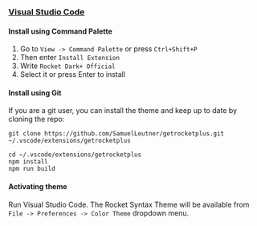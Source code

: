 ### [Visual Studio Code](https://code.visualstudio.com/)

#### Install using Command Palette

1.  Go to `View -> Command Palette` or press `Ctrl+Shift+P`
2.  Then enter `Install Extension`
3.  Write `Rocket Dark+ Official`
4.  Select it or press Enter to install

#### Install using Git

If you are a git user, you can install the theme and keep up to date by cloning the repo:

    git clone https://github.com/SamuelLeutner/getrocketplus.git ~/.vscode/extensions/getrocketplus
    
    cd ~/.vscode/extensions/getrocketplus
    npm install
    npm run build

#### Activating theme

Run Visual Studio Code. The Rocket Syntax Theme will be available from `File -> Preferences -> Color Theme` dropdown menu.
